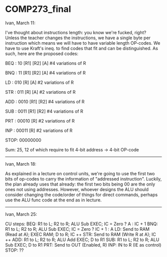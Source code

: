 # COMP273_final  
Ivan, March 11:  

  I've thought about instructions length: you know we're fucked, right?  
  Unless the teacher changes the instructions, we have a single byte per instruction which means we will have to have variable length OP-codes.
  We have to use Kraft's ineq. to find codes that fit and can be distinguished.
  As such, here are the proposed codes:
  
  BEQ : 10 [R1] [R2] [A] #4 variations of R
  
  BNQ : 11 [R1] [R2] [A] #4 variations of R
  
  LD  : 010 [R] [A] #2 variations of R
  
  STR : 011 [R] [A] #2 variations of R
  
  ADD : 0010 [R1] [R2] #4 variations of R
  
  SUB : 0011 [R1] [R2] #4 variations of R
  
  PRT : 00010 [R] #2 variations of R
  
  INP : 00011 [R] #2 variations of R
  
  STOP: 00000000

  Sum: 25, 12 of which require to fit 4-bit address -> 4-bit OP-code

-------------------

Ivan, March 18:

  As explained in a lecture on control units, we're going to use the first two bits of op-codes to carry the information of "addressed instruction".
  Luckily, the plan already uses that already: the first two bits being 00 are the only ones not using addresses.
  However, whoever designs the ALU should consider changing the code/order of things for direct commands, perhaps use the ALU func code at the end as in lecture.

-------------------

Ivan, March 25:
  
  CU steps:
  BEQ: 
    R1 to L; R2 to R; ALU Sub EXEC; IC = Zero ? A : IC + 1
  BNQ:
    R1 to L; R2 to R; ALU Sub EXEC; IC = Zero ? IC + 1 : A
  LD:
    Send to RAM (Read at A); EXEC RAM; D to R; IC ++
  STR:
    Send to RAM (Write R at A); IC ++
  ADD:
    R1 to L; R2 to R; ALU Add EXEC; D to R1
  SUB:
    R1 to L; R2 to R; ALU Sub EXEC; D to R1
  PRT:
    Send to OUT (Enabled, R)
  INP:
    IN to R (IE as control)
  STOP:
    ??